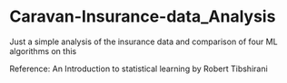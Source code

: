# Caravan-Insurance-data_Analysis
Just a simple analysis of the insurance data and comparison of four ML algorithms on this

Reference: An Introduction to statistical learning by Robert Tibshirani

